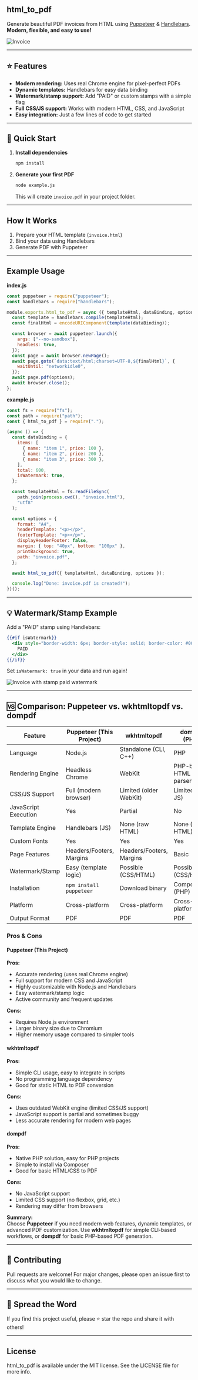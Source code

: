 ## html_to_pdf

Generate beautiful PDF invoices from HTML using [Puppeteer](https://github.com/GoogleChrome/puppeteer) & [Handlebars](http://handlebarsjs.com/).  
**Modern, flexible, and easy to use!**

![Invoice](https://raw.githubusercontent.com/chuongtrh/html_to_pdf/master/screenshot/invoice.png)

---

## ⭐ Features

- **Modern rendering:** Uses real Chrome engine for pixel-perfect PDFs
- **Dynamic templates:** Handlebars for easy data binding
- **Watermark/stamp support:** Add "PAID" or custom stamps with a simple flag
- **Full CSS/JS support:** Works with modern HTML, CSS, and JavaScript
- **Easy integration:** Just a few lines of code to get started

---

## 🚀 Quick Start

1. **Install dependencies**
   ```sh
   npm install
   ```
2. **Generate your first PDF**
   ```sh
   node example.js
   ```
   This will create `invoice.pdf` in your project folder.

---

## How It Works

1. Prepare your HTML template (`invoice.html`)
2. Bind your data using Handlebars
3. Generate PDF with Puppeteer

---

## Example Usage

**index.js**
```js
const puppeteer = require("puppeteer");
const handlebars = require("handlebars");

module.exports.html_to_pdf = async ({ templateHtml, dataBinding, options }) => {
  const template = handlebars.compile(templateHtml);
  const finalHtml = encodeURIComponent(template(dataBinding));

  const browser = await puppeteer.launch({
    args: ["--no-sandbox"],
    headless: true,
  });
  const page = await browser.newPage();
  await page.goto(`data:text/html;charset=UTF-8,${finalHtml}`, {
    waitUntil: "networkidle0",
  });
  await page.pdf(options);
  await browser.close();
};
```

**example.js**
```js
const fs = require("fs");
const path = require("path");
const { html_to_pdf } = require(".");

(async () => {
  const dataBinding = {
    items: [
      { name: "item 1", price: 100 },
      { name: "item 2", price: 200 },
      { name: "item 3", price: 300 },
    ],
    total: 600,
    isWatermark: true,
  };

  const templateHtml = fs.readFileSync(
    path.join(process.cwd(), "invoice.html"),
    "utf8"
  );

  const options = {
    format: "A4",
    headerTemplate: "<p></p>",
    footerTemplate: "<p></p>",
    displayHeaderFooter: false,
    margin: { top: "40px", bottom: "100px" },
    printBackground: true,
    path: "invoice.pdf",
  };

  await html_to_pdf({ templateHtml, dataBinding, options });

  console.log("Done: invoice.pdf is created!");
})();
```

---

## 💡 Watermark/Stamp Example

Add a "PAID" stamp using Handlebars:

```handlebars
{{#if isWatermark}}
  <div style="border-width: 6px; border-style: solid; border-color: #008000; border-radius: 8px; color: #008000; opacity:0.6; position: absolute; z-index: 1; left:40%; top:30%; font-size: 60pt; transform: rotate(-45deg); font-family: 'Helvetica Neue', 'Helvetica', Helvetica, Arial, sans-serif;">
    PAID
  </div>
{{/if}}
```
Set `isWatermark: true` in your data and run again!

![Invoice with stamp paid watermark](https://raw.githubusercontent.com/chuongtrh/html_to_pdf/master/screenshot/invoice_paid.png)

---

## 🆚 Comparison: Puppeteer vs. wkhtmltopdf vs. dompdf

| Feature                | Puppeteer (This Project) | wkhtmltopdf                | dompdf (PHP)              |
|------------------------|-------------------------|----------------------------|---------------------------|
| Language               | Node.js                 | Standalone (CLI, C++)      | PHP                       |
| Rendering Engine       | Headless Chrome         | WebKit                     | PHP-based HTML parser     |
| CSS/JS Support         | Full (modern browser)   | Limited (older WebKit)     | Limited (no JS)           |
| JavaScript Execution   | Yes                     | Partial                    | No                        |
| Template Engine        | Handlebars (JS)         | None (raw HTML)            | None (raw HTML)           |
| Custom Fonts           | Yes                     | Yes                        | Yes                       |
| Page Features          | Headers/Footers, Margins| Headers/Footers, Margins   | Basic                     |
| Watermark/Stamp        | Easy (template logic)   | Possible (CSS/HTML)        | Possible (CSS/HTML)       |
| Installation           | `npm install puppeteer` | Download binary            | Composer (PHP)            |
| Platform               | Cross-platform          | Cross-platform             | Cross-platform            |
| Output Format          | PDF                     | PDF                        | PDF                       |

### Pros & Cons

#### Puppeteer (This Project)
**Pros:**
- Accurate rendering (uses real Chrome engine)
- Full support for modern CSS and JavaScript
- Highly customizable with Node.js and Handlebars
- Easy watermark/stamp logic
- Active community and frequent updates

**Cons:**
- Requires Node.js environment
- Larger binary size due to Chromium
- Higher memory usage compared to simpler tools

#### wkhtmltopdf
**Pros:**
- Simple CLI usage, easy to integrate in scripts
- No programming language dependency
- Good for static HTML to PDF conversion

**Cons:**
- Uses outdated WebKit engine (limited CSS/JS support)
- JavaScript support is partial and sometimes buggy
- Less accurate rendering for modern web pages

#### dompdf
**Pros:**
- Native PHP solution, easy for PHP projects
- Simple to install via Composer
- Good for basic HTML/CSS to PDF

**Cons:**
- No JavaScript support
- Limited CSS support (no flexbox, grid, etc.)
- Rendering may differ from browsers

**Summary:**  
Choose **Puppeteer** if you need modern web features, dynamic templates, or advanced PDF customization. Use **wkhtmltopdf** for simple CLI-based workflows, or **dompdf** for basic PHP-based PDF generation.

---

## 🙌 Contributing

Pull requests are welcome! For major changes, please open an issue first to discuss what you would like to change.

---

## 📣 Spread the Word

If you find this project useful, please ⭐ star the repo and share it with others!

---

## License

html_to_pdf is available under the MIT license. See the LICENSE file for more info.

